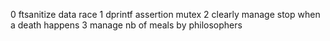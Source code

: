 0 ftsanitize data race
1 dprintf assertion mutex
2 clearly manage stop when a death happens
3 manage nb of meals by philosophers
<!-- 4 mutex the death variable -->
